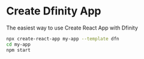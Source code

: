 # Create Dfinity App

The easiest way to use Create React App with Dfinity

```sh
npx create-react-app my-app --template dfn
cd my-app
npm start
```
